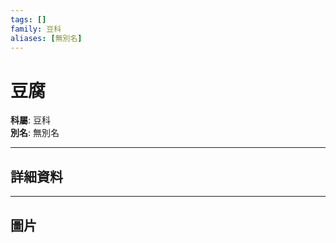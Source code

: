 ```yaml
---
tags: []
family: 豆科
aliases: [無別名]
---
```


# 豆腐

**科屬**: 豆科  
**別名**: 無別名  

---

## 詳細資料


---

## 圖片
